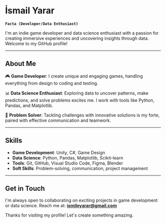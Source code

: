 # İsmail Yarar
**`Facta (Developer/Data Enthusiast)`**

I'm an indie game developer and data science enthusiast with a passion for creating immersive experiences and uncovering insights through data. Welcome to my GitHub profile!

---

## About Me

🎮 **Game Developer**: I create unique and engaging games, handling everything from design to coding and testing.

📊 **Data Science Enthusiast**: Exploring data to uncover patterns, make predictions, and solve problems excites me. I work with tools like Python, Pandas, and Matplotlib.

🧩 **Problem Solver**: Tackling challenges with innovative solutions is my forte, paired with effective communication and teamwork.

---

## Skills

- **Game Development**: Unity, C#, Game Design
- **Data Science**: Python, Pandas, Matplotlib, Scikit-learn
- **Tools**: Git, GitHub, Visual Studio Code, Figma, Blender
- **Soft Skills**: Problem-solving, communication, project management

---

## Get in Touch

I'm always open to collaborating on exciting projects in game development or data science. Reach me at: **ismileyarar@gmail.com**

Thanks for visiting my profile! Let's create something amazing.
